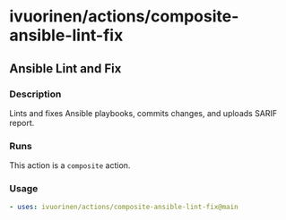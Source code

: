 # ivuorinen/actions/composite-ansible-lint-fix

## Ansible Lint and Fix

### Description

Lints and fixes Ansible playbooks, commits changes, and uploads SARIF report.

### Runs

This action is a `composite` action.

### Usage

```yaml
- uses: ivuorinen/actions/composite-ansible-lint-fix@main
```
